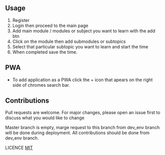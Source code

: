 ## Usage 
1. Register 
2. Login then proceed to the main page 
2. Add main module / modules or subject you want to learn with the add btn 
3. Click on the module then add submodules or subtopics 
4. Select that particular subtopic you want to learn and start the time 
5. When completed save the time.

## PWA
* To add application as a PWA click the + icon that apears on the right side of chromes search bar.

## Contributions
Pull requests are welcome. For major changes, please open an issue first to discuss what you would like to change

Master branch is empty,  marge request to this branch from dev_env branch will be done during deployment. All contributions should be done from dev_env branch.

LICENCE [MIT](LICENCE)
